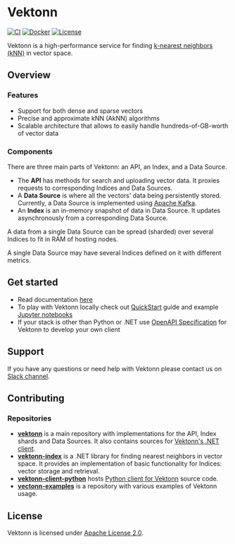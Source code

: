 # Vektonn

[![CI](https://github.com/vektonn/vektonn/actions/workflows/ci.yml/badge.svg)](https://github.com/vektonn/vektonn/actions/workflows/ci.yml)
[![Docker](https://badgen.net/badge/icon/docker?icon=docker&label)](https://hub.docker.com/u/vektonn)
[![License](https://img.shields.io/hexpm/l/plug.svg?color=green)](https://github.com/vektonn/vektonn/blob/master/LICENSE)

Vektonn is a high-performance service for finding [k-nearest neighbors (kNN)](https://en.wikipedia.org/wiki/Nearest_neighbor_search#k-nearest_neighbors) in vector space.


## Overview

### Features

- Support for both dense and sparse vectors
- Precise and approximate kNN (AkNN) algorithms
- Scalable architecture that allows to easily handle hundreds-of-GB-worth of vector data

### Components

There are three main parts of Vektonn: an API, an Index, and a Data Source.

- The **API** has methods for search and uploading vector data. It proxies requests to corresponding Indices and Data Sources. 
- A **Data Source** is where all the vectors' data being persistently stored. Currently, a Data Source is implemented using [Apache Kafka](https://kafka.apache.org/).
- An **Index** is an in-memory snapshot of data in Data Source. It updates asynchronously from a corresponding Data Source.
  
A data from a single Data Source can be spread (sharded) over several Indices to fit in RAM of hosting nodes.

A single Data Source may have several Indices defined on it with different metrics.


## Get started

- Read documentation [here](https://vektonn.github.io/vektonn)
- To play with Vektonn locally check out [QuickStart](https://github.com/vektonn/vektonn-examples/tree/master/quick-start) guide and example [Jupyter notebooks](https://github.com/vektonn/vektonn-examples/tree/master/jupyter-notebooks)
- If your stack is other than Python or .NET use [OpenAPI Specification](https://vektonn.github.io/vektonn/swagger/index.html) for Vektonn to develop your own client


## Support

If you have any questions or need help with Vektonn please contact us on [Slack channel](https://join.slack.com/t/vektonn/shared_invite/zt-yhiz2yoi-oKEA9UZgzMtgUky4PhdLwA).


## Contributing

### Repositories

- [**vektonn**](https://github.com/vektonn/vektonn) is a main repository with implementations for the API, Index shards and Data Sources. It also contains sources for [Vektonn's .NET client](https://www.nuget.org/packages/Vektonn.ApiClient).
- [**vektonn-index**](https://github.com/vektonn/vektonn-index) is a .NET library for finding nearest neighbors in vector space. It provides an implementation of basic functionality for Indices: vector storage and retrieval.
- [**vektonn-client-python**](https://github.com/vektonn/vektonn-client-python) hosts [Python client for Vektonn](https://pypi.org/project/vektonn) source code.
- [**vectonn-examples**](https://github.com/vektonn/vektonn-examples) is a repository with various examples of Vektonn usage.


## License

Vektonn is licensed under [Apache License 2.0](https://github.com/vektonn/vektonn/blob/master/LICENSE).
